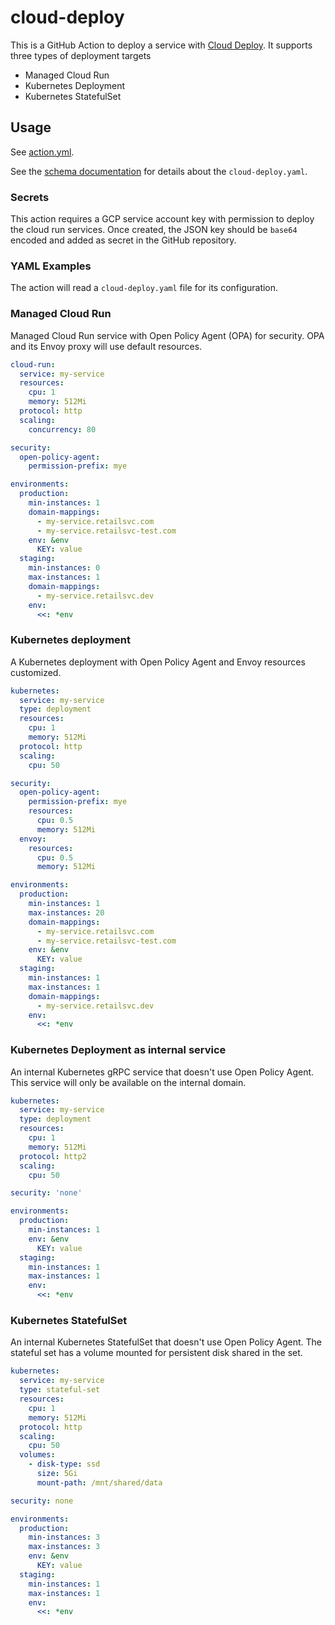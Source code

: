 # cloud-deploy

This is a GitHub Action to deploy a service with [Cloud Deploy](https://cloud.google.com/sdk/gcloud/reference/deploy).
It supports three types of deployment targets

  * Managed Cloud Run
  * Kubernetes Deployment
  * Kubernetes StatefulSet

## Usage

See [action.yml](action.yml).

See the [schema documentation](schema_doc.md) for details about the `cloud-deploy.yaml`.

### Secrets

This action requires a GCP service account key with permission to deploy the cloud run services.
Once created, the JSON key should be `base64` encoded and added as secret in the GitHub repository.

### YAML Examples

The action will read a `cloud-deploy.yaml` file for its configuration.

### Managed Cloud Run

Managed Cloud Run service with Open Policy Agent (OPA) for security. OPA and its Envoy proxy will use default resources.

```yaml
cloud-run:
  service: my-service
  resources:
    cpu: 1
    memory: 512Mi
  protocol: http
  scaling:
    concurrency: 80

security:
  open-policy-agent:
    permission-prefix: mye

environments:
  production:
    min-instances: 1
    domain-mappings:
      - my-service.retailsvc.com
      - my-service.retailsvc-test.com
    env: &env
      KEY: value
  staging:
    min-instances: 0
    max-instances: 1
    domain-mappings:
      - my-service.retailsvc.dev
    env:
      <<: *env
```

### Kubernetes deployment

A Kubernetes deployment with Open Policy Agent and Envoy resources customized.

```yaml
kubernetes:
  service: my-service
  type: deployment
  resources:
    cpu: 1
    memory: 512Mi
  protocol: http
  scaling:
    cpu: 50

security:
  open-policy-agent:
    permission-prefix: mye
    resources:
      cpu: 0.5
      memory: 512Mi
  envoy:
    resources:
      cpu: 0.5
      memory: 512Mi

environments:
  production:
    min-instances: 1
    max-instances: 20
    domain-mappings:
      - my-service.retailsvc.com
      - my-service.retailsvc-test.com
    env: &env
      KEY: value
  staging:
    min-instances: 1
    max-instances: 1
    domain-mappings:
      - my-service.retailsvc.dev
    env:
      <<: *env
```

### Kubernetes Deployment as internal service

An internal Kubernetes gRPC service that doesn't use Open Policy Agent. This service will only be available on the internal domain.

```yaml
kubernetes:
  service: my-service
  type: deployment
  resources:
    cpu: 1
    memory: 512Mi
  protocol: http2
  scaling:
    cpu: 50

security: 'none'

environments:
  production:
    min-instances: 1
    env: &env
      KEY: value
  staging:
    min-instances: 1
    max-instances: 1
    env:
      <<: *env
```

### Kubernetes StatefulSet

An internal Kubernetes StatefulSet that doesn't use Open Policy Agent. The stateful set has a volume mounted for
persistent disk shared in the set.

```yaml
kubernetes:
  service: my-service
  type: stateful-set
  resources:
    cpu: 1
    memory: 512Mi
  protocol: http
  scaling:
    cpu: 50
  volumes:
    - disk-type: ssd
      size: 5Gi
      mount-path: /mnt/shared/data

security: none

environments:
  production:
    min-instances: 3
    max-instances: 3
    env: &env
      KEY: value
  staging:
    min-instances: 1
    max-instances: 1
    env:
      <<: *env
```
